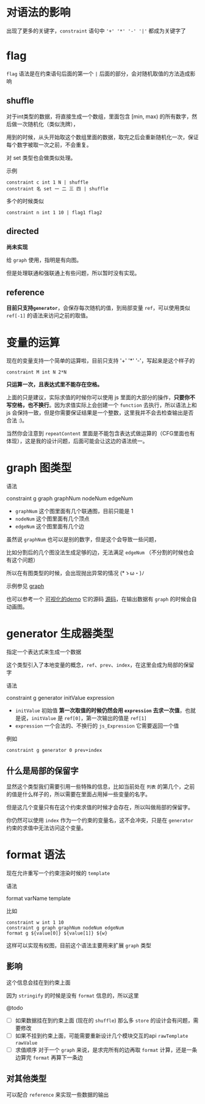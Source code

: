 # 对语法的影响

出现了更多的关键字，`constraint` 语句中 `'+' '*' '-' '|'` 都成为关键字了

# flag

`flag` 语法是在约束语句后面的第一个 `|` 后面的部分，会对随机取值的方法造成影响

## shuffle

对于int类型的数据，将直接生成一个数组，里面包含 [min, max) 的所有数字，然后做一次随机化（类似洗牌），

用到的时候，从头开始取这个数组里面的数据，取完之后会重新随机化一次，保证每个数字被取一次之前，不会重复。

对 set 类型也会做类似处理。

示例

```text
constraint c int 1 N | shuffle
constraint 名 set 一 二 三 四 | shuffle
```

多个的时候类似
```text
constraint n int 1 10 | flag1 flag2
```

## directed

**尚未实现**

给 `graph` 使用，指明是有向图。

但是处理联通和强联通上有些问题，所以暂时没有实现。


## reference

**目前只支持`generator`**，会保存每次随机的值，到局部变量 `ref`，可以使用类似 `ref[-1]` 的语法来访问之前的取值。

# 变量的运算

现在的变量支持一个简单的运算啦，目前只支持 '+' '*' '-'，写起来是这个样子的

```text
constraint M int N 2*N
```

**只运算一次，且表达式里不能存在空格。**

上面的只是建议，实际求值的时候你可以使用 js 里面的大部分的操作，**只要你不写空格，也不换行**。因为求值实际上会创建一个 `function` 去执行，所以语法上和 js 会保持一致，但是你需要保证结果是一个整数，这里我并不会去检查输出是否合法 :)。

当然你会注意到 `repeatContent` 里面是不能包含表达式做运算的（CFG里面也有体现），这是我的设计问题，后面可能会让这边的语法统一。

# graph 图类型

语法

constraint g graph graphNum nodeNum edgeNum

- `graphNum` 这个图里面有几个联通图，目前只能是 1
- `nodeNum` 这个图里面有几个顶点
- `edgeNum` 这个图里面有几个边

虽然说 `graphNum` 也可以是别的数字，但是这个会导致一些问题，

比如分割后的几个图没法生成足够的边，无法满足 `edgeNum` （不分割的时候也会有这个问题）

所以在有图类型的时候，会出现抛出异常的情况 (*ゝω・)ﾉ

示例参见 [graph](sample/graph.txt)

也可以参考一个 [可视化的demo](https://muzea-demo.github.io/random-data/graph.html) 它的源码 [源码](graph.html)，在输出数据有 `graph` 的时候会自动画图。


# generator 生成器类型

指定一个表达式来生成一个数据

这个类型引入了本地变量的概念，`ref`、`prev`、`index`，在这里会成为局部的保留字

语法

constraint g generator initValue expression

- `initValue` 初始值 **第一次取值的时候仍然会用 `expression` 去求一次值**，也就是说，`initValue` 是 `ref[0]`，第一次输出的值是 `ref[1]`
- `expression` 一个合法的、不换行的 `js_Expression` 它需要返回一个值

例如

```text
constraint g generator 0 prev+index
```

## 什么是局部的保留字

显然这个类型我们需要引用一些特殊的信息，比如当前处在 `列表` 的第几个，之前的值是什么样子的，所以需要在里面占用掉一些变量的名字。

但是这几个变量只有在这个约束求值的时候才会存在，所以叫做局部的保留字。

你仍然可以使用 `index` 作为一个约束的变量名，这不会冲突，只是在 `generator` 约束的求值中无法访问这个变量。

# format 语法

现在允许重写一个约束渲染时候的 `template`

语法

format varName template

比如

```text
constraint w int 1 10
constraint g graph graphNum nodeNum edgeNum
format g ${value[0]} ${value[1]} ${w}
```

这样可以实现有权图，目前这个语法主要用来扩展 `graph` 类型

## 影响

这个信息会挂在到约束上面

因为 `stringify` 的时候是没有 `format` 信息的，所以这里

@todo

- [ ] 如果数据挂在到约束上面 (现在的 `shuffle`) 那么多 `store` 的设计会有问题，需要修改
- [ ] 如果不挂到约束上面，可能需要重新设计几个模块交互的api `rawTemplate` `rawValue`
- [ ] 求值顺序 对于一个 `graph` 来说，是求完所有的边再取 `format` 计算，还是一条边算完 `format` 再算下一条边

## 对其他类型

可以配合 `reference` 来实现一些数据的输出
